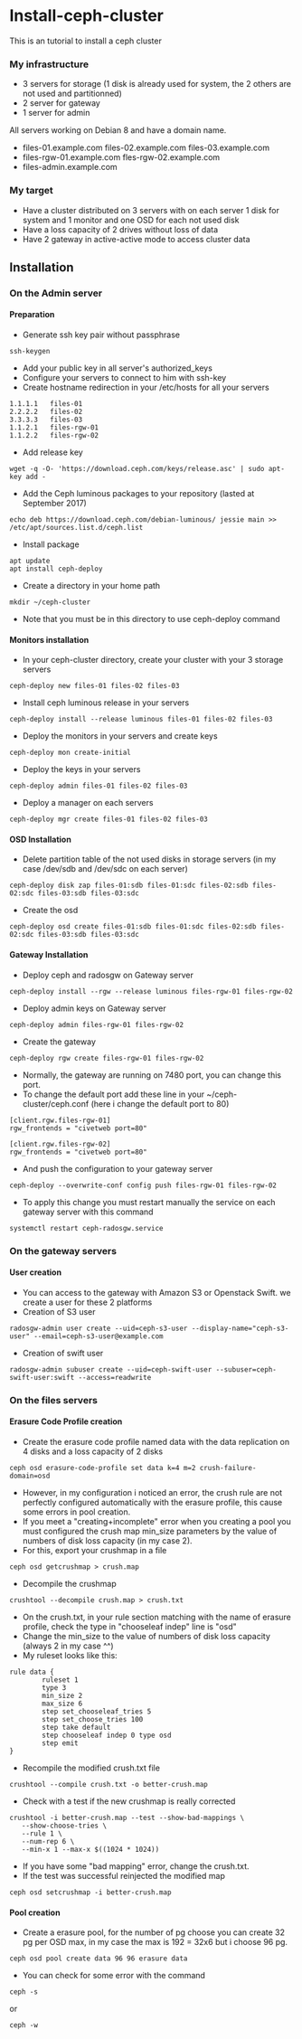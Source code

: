 # Install-ceph-cluster

This is an tutorial to install a ceph cluster

### My infrastructure

- 3 servers for storage (1 disk is already used for system, the 2 others are not used and partitionned)
- 2 server for gateway
- 1 server for admin

All servers working on Debian 8 and have a domain name.

- files-01.example.com files-02.example.com files-03.example.com
- files-rgw-01.example.com fles-rgw-02.example.com
- files-admin.example.com

### My target
- Have a cluster distributed on 3 servers with on each server 1 disk for system and 1 monitor and one OSD for each not used disk
- Have a loss capacity of 2 drives without loss of data
- Have 2 gateway in active-active mode to access cluster data
 
## Installation

### On the Admin server

#### Preparation 
- Generate ssh key pair without passphrase
```
ssh-keygen
```
- Add your public key in all server's authorized_keys
- Configure your servers to connect to him with ssh-key
- Create hostname redirection in your /etc/hosts for all your servers 
```
1.1.1.1   files-01
2.2.2.2   files-02
3.3.3.3   files-03
1.1.2.1   files-rgw-01
1.1.2.2   files-rgw-02
```
- Add release key
```
wget -q -O- 'https://download.ceph.com/keys/release.asc' | sudo apt-key add -
```
- Add the Ceph luminous packages to your repository (lasted at September 2017)
```
echo deb https://download.ceph.com/debian-luminous/ jessie main >> /etc/apt/sources.list.d/ceph.list
```
- Install package
```
apt update
apt install ceph-deploy
```
- Create a directory in your home path
```
mkdir ~/ceph-cluster
```
- Note that you must be in this directory to use ceph-deploy command

#### Monitors installation

- In your ceph-cluster directory, create your cluster with your 3 storage servers
```
ceph-deploy new files-01 files-02 files-03
```
- Install ceph luminous release in your servers
```
ceph-deploy install --release luminous files-01 files-02 files-03
```
- Deploy the monitors in your servers and create keys
```
ceph-deploy mon create-initial
```
- Deploy the keys in your servers
```
ceph-deploy admin files-01 files-02 files-03
```
- Deploy a manager on each servers
```
ceph-deploy mgr create files-01 files-02 files-03
```
#### OSD Installation 
- Delete partition table of the not used disks in storage servers (in my case /dev/sdb and /dev/sdc on each server)
```
ceph-deploy disk zap files-01:sdb files-01:sdc files-02:sdb files-02:sdc files-03:sdb files-03:sdc
```
- Create the osd 
```
ceph-deploy osd create files-01:sdb files-01:sdc files-02:sdb files-02:sdc files-03:sdb files-03:sdc
```
#### Gateway Installation
- Deploy ceph and radosgw on Gateway server
```
ceph-deploy install --rgw --release luminous files-rgw-01 files-rgw-02
```
- Deploy admin keys on Gateway server
```
ceph-deploy admin files-rgw-01 files-rgw-02
```
- Create the gateway
```
ceph-deploy rgw create files-rgw-01 files-rgw-02
``` 
- Normally, the gateway are running on 7480 port, you can change this port.
- To change the default port add these line in your ~/ceph-cluster/ceph.conf (here i change the default port to 80)
```
[client.rgw.files-rgw-01]
rgw_frontends = "civetweb port=80"

[client.rgw.files-rgw-02]
rgw_frontends = "civetweb port=80"
```
- And push the configuration to your gateway server
```
ceph-deploy --overwrite-conf config push files-rgw-01 files-rgw-02
```
- To apply this change you must restart manually the service on each gateway server with this command
```
systemctl restart ceph-radosgw.service
```
### On the gateway servers
#### User creation
- You can access to the gateway with Amazon S3 or Openstack Swift. we create a user for these 2 platforms
- Creation of S3 user
```
radosgw-admin user create --uid=ceph-s3-user --display-name="ceph-s3-user" --email=ceph-s3-user@example.com
```
- Creation of swift user
```
radosgw-admin subuser create --uid=ceph-swift-user --subuser=ceph-swift-user:swift --access=readwrite
```

### On the files servers
#### Erasure Code Profile creation
- Create the erasure code profile named data with the data replication on 4 disks and a loss capacity of 2 disks
```
ceph osd erasure-code-profile set data k=4 m=2 crush-failure-domain=osd
```
- However, in my configuration i noticed an error, the crush rule are not perfectly configured automatically with the erasure profile, this cause some errors in pool creation.
- If you meet a "creating+incomplete" error when you creating a pool you must configured the crush map min_size parameters by the value of numbers of disk loss capacity (in my case 2).
- For this, export your crushmap in a file
```
ceph osd getcrushmap > crush.map
```
- Decompile the crushmap
```
crushtool --decompile crush.map > crush.txt
```
- On the crush.txt, in your rule section matching with the name of erasure profile, check the type in "chooseleaf indep" line is "osd"
- Change the min_size to the value of numbers of disk loss capacity (always 2 in my case ^^)
- My ruleset looks like this:
```
rule data {
        ruleset 1
        type 3
        min_size 2
        max_size 6
        step set_chooseleaf_tries 5
        step set_choose_tries 100
        step take default
        step chooseleaf indep 0 type osd
        step emit
}
```
- Recompile the modified crush.txt file 
```
crushtool --compile crush.txt -o better-crush.map
```
- Check with a test if the new crushmap is really corrected
```
crushtool -i better-crush.map --test --show-bad-mappings \
   --show-choose-tries \
   --rule 1 \
   --num-rep 6 \
   --min-x 1 --max-x $((1024 * 1024))
```
- If you have some "bad mapping" error, change the crush.txt.
- If the test was successful reinjected the modified map
```
ceph osd setcrushmap -i better-crush.map
```
#### Pool creation
- Create a erasure pool, for the number of pg  choose you can create 32 pg per OSD max, in my case the max is 192 = 32x6 but i choose 96 pg.
```
ceph osd pool create data 96 96 erasure data
```
- You can check for some error with the command 
```
ceph -s
```
or 
```
ceph -w
```
